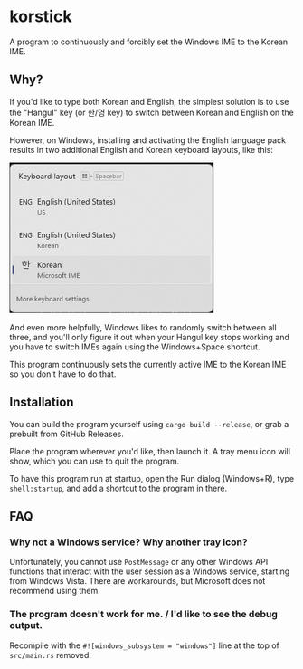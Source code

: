 # korstick

A program to continuously and forcibly set the Windows IME to the Korean IME.

## Why?

If you'd like to type both Korean and English, the simplest solution is to use the "Hangul" key (or 한/영 key) to switch between Korean and English on the Korean IME.

However, on Windows, installing and activating the English language pack results in two additional English and Korean keyboard layouts, like this:

![Screenshot of the two additional IMEs helpfully added by Windows](images/additional-imes.png)

And even more helpfully, Windows likes to randomly switch between all three, and you'll only figure it out when your Hangul key stops working and you have to switch IMEs again using the Windows+Space shortcut.

This program continuously sets the currently active IME to the Korean IME so you don't have to do that.

## Installation

You can build the program yourself using `cargo build --release`, or grab a prebuilt from GitHub Releases.

Place the program wherever you'd like, then launch it. A tray menu icon will show, which you can use to quit the program.

To have this program run at startup, open the Run dialog (Windows+R), type `shell:startup`, and add a shortcut to the program in there.

## FAQ

### Why not a Windows service? Why another tray icon?

Unfortunately, you cannot use `PostMessage` or any other Windows API functions that interact with the user session as a Windows service, starting from Windows Vista. There are workarounds, but Microsoft does not recommend using them.

### The program doesn't work for me. / I'd like to see the debug output.

Recompile with the `#![windows_subsystem = "windows"]` line at the top of `src/main.rs` removed.
